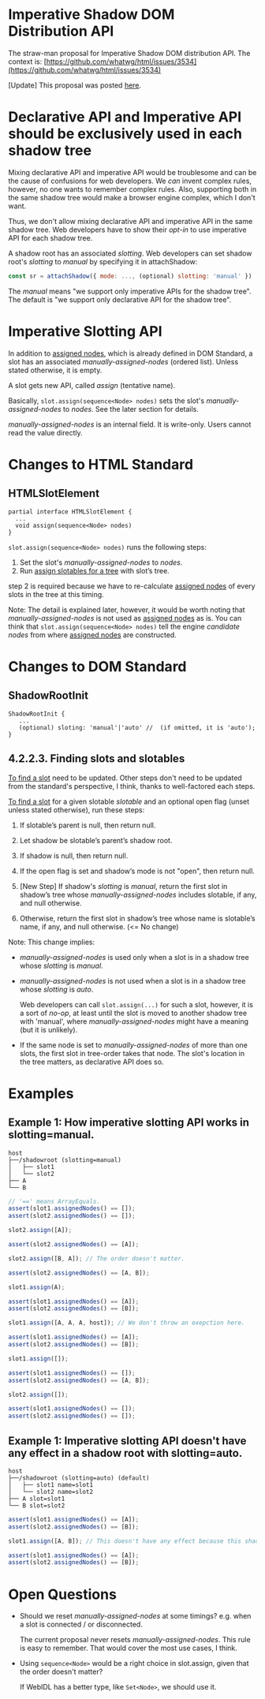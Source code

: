 # Imperative Shadow DOM Distribution API

<!--
date: 2018-03-08
-->

The straw-man proposal for Imperative Shadow DOM distribution API. The context
is:
[https://github.com/whatwg/html/issues/3534](https://github.com/whatwg/html/issues/3534)

[Update] This proposal was posted
[here](https://github.com/w3c/webcomponents/blob/gh-pages/proposals/Imperative-Shadow-DOM-Distribution-API.md).

# Declarative API and Imperative API should be exclusively used in each shadow tree

Mixing declarative API and imperative API would be troublesome and can be the
cause of confusions for web developers. We _can_ invent complex rules, however,
no one wants to remember complex rules. Also, supporting both in the same shadow
tree would make a browser engine complex, which I don't want.

Thus, we don't allow mixing declarative API and imperative API in the same
shadow tree. Web developers have to show their _opt-in_ to use imperative API
for each shadow tree.

A shadow root has an associated _slotting_. Web developers can set shadow root's
_slotting_ to _manual_ by specifying it in attachShadow:

```js
const sr = attachShadow({ mode: ..., (optional) slotting: 'manual' })
```

The _manual_ means "we support only imperative APIs for the shadow tree". The
default is "we support only declarative API for the shadow tree".

# Imperative Slotting API

In addition to [assigned nodes], which is already defined in DOM Standard, a
slot has an associated _manually-assigned-nodes_ (ordered list). Unless stated
otherwise, it is empty.

[assigned nodes]: https://dom.spec.whatwg.org/#slot-assigned-nodes

A slot gets new API, called _assign_ (tentative name).

Basically, `slot.assign(sequence<Node> nodes)` sets the slot's
_manually-assigned-nodes_ to _nodes_. See the later section for details.

_manually-assigned-nodes_ is an internal field. It is write-only. Users cannot
read the value directly.

# Changes to HTML Standard

## HTMLSlotElement

```
partial interface HTMLSlotElement {
  ...
  void assign(sequence<Node> nodes)
}
```

`slot.assign(sequence<Node> nodes)` runs the following steps:

1.  Set the slot's _manually-assigned-nodes_ to _nodes_.
2.  Run [assign slotables for a tree] with slot’s tree.

step 2 is required because we have to re-calculate [assigned nodes] of every
slots in the tree at this timing.

Note: The detail is explained later, however, it would be worth noting that
_manually-assigned-nodes_ is not used as [assigned nodes] as is. You can think
that `slot.assign(sequence<Node> nodes)` tell the engine _candidate nodes_ from
where [assigned nodes] are constructed.

[assign slotables for a tree]:
  https://dom.spec.whatwg.org/#assign-slotables-for-a-tree

# Changes to DOM Standard

## ShadowRootInit

```
ShadowRootInit {
   ...
   (optional) sloting: 'manual'|'auto' //  (if omitted, it is 'auto');
}
```

## 4.2.2.3. Finding slots and slotables

[To find a slot] need to be updated. Other steps don't need to be updated from
the standard's perspective, I think, thanks to well-factored each steps.

[To find a slot] for a given slotable _slotable_ and an optional open flag
(unset unless stated otherwise), run these steps:

1.  If slotable’s parent is null, then return null.

2.  Let shadow be slotable’s parent’s shadow root.

3.  If shadow is null, then return null.

4.  If the open flag is set and shadow’s mode is not "open", then return null.

5.  [New Step] If shadow's _slotting_ is _manual_, return the first slot in
    shadow’s tree whose _manually-assigned-nodes_ includes slotable, if any, and
    null otherwise.

6.  Otherwise, return the first slot in shadow’s tree whose name is slotable’s
    name, if any, and null otherwise. (<= No change)

Note: This change implies:

- _manually-assigned-nodes_ is used only when a slot is in a shadow tree whose
  _slotting_ is _manual_.
- _manually-assigned-nodes_ is not used when a slot is in a shadow tree whose
  _slotting_ is _auto_.

  Web developers can call `slot.assign(...)` for such a slot, however, it is a
  sort of _no-op_, at least until the slot is moved to another shadow tree with
  'manual', where _manually-assigned-nodes_ might have a meaning (but it is
  unlikely).

- If the same node is set to _manually-assigned-nodes_ of more than one slots,
  the first slot in tree-order takes that node. The slot's location in the tree
  matters, as declarative API does so.

[to find a slot]: https://dom.spec.whatwg.org/#find-a-slot

# Examples

## Example 1: How imperative slotting API works in slotting=manual.

``` text
host
├──/shadowroot (slotting=manual)
│   ├── slot1
│   └── slot2
├── A
└── B
```

``` javascript
// '==' means ArrayEquals.
assert(slot1.assignedNodes() == []);
assert(slot2.assignedNodes() == []);

slot2.assign([A]);

assert(slot2.assignedNodes() == [A]);

slot2.assign([B, A]); // The order doesn't matter.

assert(slot2.assignedNodes() == [A, B]);

slot1.assign(A);

assert(slot1.assignedNodes() == [A]);
assert(slot2.assignedNodes() == [B]);

slot1.assign([A, A, A, host]); // We don't throw an exepction here.

assert(slot1.assignedNodes() == [A]);
assert(slot2.assignedNodes() == [B]);

slot1.assign([]);

assert(slot1.assignedNodes() == []);
assert(slot2.assignedNodes() == [A, B]);

slot2.assign([]);

assert(slot1.assignedNodes() == []);
assert(slot2.assignedNodes() == []);
```

## Example 1: Imperative slotting API doesn't have any effect in a shadow root with slotting=auto.

```text
host
├──/shadowroot (slotting=auto) (default)
│   ├── slot1 name=slot1
│   └── slot2 name=slot2
├── A slot=slot1
└── B slot=slot2
```

```javascript
assert(slot1.assignedNodes() == [A]);
assert(slot2.assignedNodes() == [B]);

slot1.assign([A, B]); // This doesn't have any effect because this shadow tree's slotting is auto

assert(slot1.assignedNodes() == [A]);
assert(slot2.assignedNodes() == [B]);
```

# Open Questions

- Should we reset _manually-assigned-nodes_ at some timings? e.g. when a slot is
  connected / or disconnected.

  The current proposal never resets _manually-assigned-nodes_. This rule is easy
  to remember. That would cover the most use cases, I think.

- Using `sequence<Node>` would be a right choice in slot.assign, given that the
  order doesn't matter?

  If WebIDL has a better type, like `Set<Node>`, we should use it.
